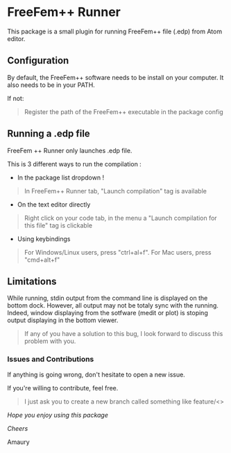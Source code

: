 # FreeFem++ Runner
This package is a small plugin for running FreeFem++ file (.edp) from Atom editor.

## Configuration
By default, the FreeFem++ software needs to be install on your computer.
It also needs to be in your PATH.

If not:
> Register the path of the FreeFem++ executable in the package config

## Running a .edp file
FreeFem ++ Runner only launches .edp file.

This is 3 different ways to run the compilation :
* In the package list dropdown !
> In FreeFem++ Runner tab, "Launch compilation" tag is available

* On the text editor directly
> Right click on your code tab, in the menu a "Launch compilation for this file" tag is clickable

* Using keybindings
> For Windows/Linux users, press "ctrl+al+f".
> For Mac users, press "cmd+alt+f"

## Limitations
While running, stdin output from the command line is displayed on the bottom dock.
However, all output may not be totaly sync with the running.
Indeed, window displaying from the sotfware (medit or plot) is stoping output displaying in the bottom viewer.

> If any of you have a solution to this bug, I look forward to discuss this problem with you.

### Issues and Contributions
If anything is going wrong, don't hesitate to open a new issue.

If you're willing to contribute, feel free.
> I just ask you to create a new branch called something like feature/<<your-feature>>

*Hope you enjoy using this package*

*Cheers*

Amaury
